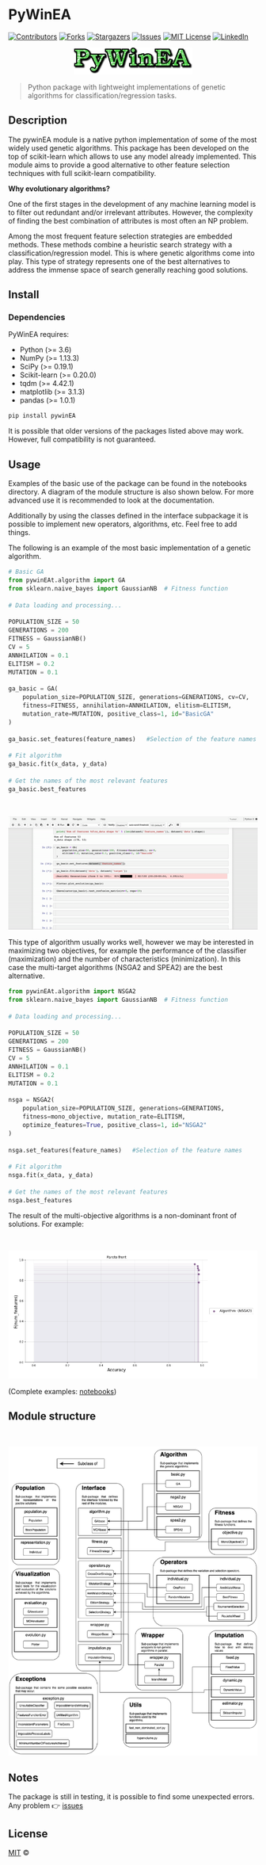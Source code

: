 # PyWinEA

[![Contributors][contributors-shield]][contributors-url]
[![Forks][forks-shield]][forks-url]
[![Stargazers][stars-shield]][stars-url]
[![Issues][issues-shield]][issues-url]
[![MIT License][license-shield]][license-url]
[![LinkedIn][linkedin-shield]][linkedin-url]
<br />
<p align="center">
	<img src="https://github.com/FernandoGaGu/pywinEA/blob/master/img/PyWinEA_logo.gif" alt="Logo">
</p>

> Python package with lightweight implementations of genetic algorithms for classification/regression tasks.

## Description

The pywinEA module is a native python implementation of some of the most widely used genetic algorithms. 
This package has been developed on the top of scikit-learn which allows to use any model already implemented. This module aims to provide a good alternative to other feature selection techniques with full scikit-learn compatibility.

**Why evolutionary algorithms?**

One of the first stages in the development of any machine learning model is to filter out redundant and/or irrelevant attributes. However, the complexity of finding the best combination of attributes is most often an NP problem.

Among the most frequent feature selection strategies are embedded methods. These methods combine a heuristic search strategy with a classification/regression model. This is where genetic algorithms come into play. This type of strategy represents one of the best alternatives to address the immense space of search generally reaching good solutions.

## Install

### Dependencies

PyWinEA requires:
- Python (>= 3.6)
- NumPy (>= 1.13.3)
- SciPy (>= 0.19.1)
- Scikit-learn (>= 0.20.0)
- tqdm (>= 4.42.1)
- matplotlib (>= 3.1.3)
- pandas (>= 1.0.1)

```sh
pip install pywinEA
```
It is possible that older versions of the packages listed above may work. However, full compatibility is not guaranteed.

## Usage

Examples of the basic use of the package can be found in the notebooks directory. A diagram of the module structure is also shown below. For more advanced use it is recommended to look at the documentation. 

Additionally by using the classes defined in the interface subpackage it is possible to implement new operators, algorithms, etc. Feel free to add things.

The following is an example of the most basic implementation of a genetic algorithm.
```python
# Basic GA
from pywinEAt.algorithm import GA
from sklearn.naive_bayes import GaussianNB  # Fitness function

# Data loading and processing...

POPULATION_SIZE = 50
GENERATIONS = 200
FITNESS = GaussianNB()
CV = 5
ANNHILATION = 0.1
ELITISM = 0.2
MUTATION = 0.1

ga_basic = GA(
    population_size=POPULATION_SIZE, generations=GENERATIONS, cv=CV,
    fitness=FITNESS, annihilation=ANNHILATION, elitism=ELITISM, 
    mutation_rate=MUTATION, positive_class=1, id="BasicGA"
)

ga_basic.set_features(feature_names)   #Selection of the feature names

# Fit algorithm 
ga_basic.fit(x_data, y_data) 

# Get the names of the most relevant features
ga_basic.best_features 
```
<br />
<p align="center">
	<img src="https://github.com/FernandoGaGu/pywinEA/blob/master/img/basic-example.gif" alt="Example">
</p>

This type of algorithm usually works well, however we may be interested in maximizing two objectives, for example the performance of the classifier (maximization) and the number of characteristics (minimization). In this case the multi-target algorithms (NSGA2 and SPEA2) are the best alternative.

```python
from pywinEAt.algorithm import NSGA2
from sklearn.naive_bayes import GaussianNB  # Fitness function

# Data loading and processing...

POPULATION_SIZE = 50
GENERATIONS = 200
FITNESS = GaussianNB()
CV = 5
ANNHILATION = 0.1
ELITISM = 0.2
MUTATION = 0.1

nsga = NSGA2(
    population_size=POPULATION_SIZE, generations=GENERATIONS, 
    fitness=mono_objective, mutation_rate=ELITISM, 
    optimize_features=True, positive_class=1, id="NSGA2"
)

nsga.set_features(feature_names)   #Selection of the feature names

# Fit algorithm 
nsga.fit(x_data, y_data) 

# Get the names of the most relevant features
nsga.best_features 
```
The result of the multi-objective algorithms is a non-dominant front of solutions. For example:

<br />
<p align="center">
	<img src="https://github.com/FernandoGaGu/pywinEA/blob/master/img/Pareto-front-example.png" alt="Structure">
</p>

(Complete examples: [notebooks](https://github.com/FernandoGaGu/pywinEA/tree/master/notebooks/))

## Module structure

<br />
<p align="center">
	<img src="https://github.com/FernandoGaGu/pywinEA/blob/master/img/PyWinEAStructure.png" alt="Structure">
</p>


## Notes

The package is still in testing, it is possible to find some unexpected errors. Any problem 👉  <a href="https://github.com/FernandoGaGu/pywinEA/issues"> issues </a>



## License

[MIT](LICENSE) © 

[contributors-shield]: https://img.shields.io/github/contributors/FernandoGaGu/pywinEA.svg?style=flat-square
[contributors-url]: https://github.com/FernandoGaGu/pywinEA/graphs/contributors
[forks-shield]: https://img.shields.io/github/forks/FernandoGaGu/pywinEA.svg?style=flat-square
[forks-url]: https://github.com/FernandoGaGu/pywinEA/network/members
[stars-shield]: https://img.shields.io/github/stars/FernandoGaGu/pywinEA.svg?style=flat-square
[stars-url]: https://github.com/FernandoGaGu/pywinEA/stargazers
[issues-shield]: https://img.shields.io/github/issues/FernandoGaGu/pywinEA.svg?style=flat-square
[issues-url]: https://github.com/FernandoGaGu/pywinEA/issues
[license-shield]: https://img.shields.io/github/license/FernandoGaGu/pywinEA.svg?style=flat-square
[license-url]: https://github.com/FernandoGaGu/pywinEA/blob/master/LICENSE
[linkedin-shield]: https://img.shields.io/badge/-LinkedIn-black.svg?style=flat-square&logo=linkedin&colorB=555
[linkedin-url]: https://linkedin.com/in/GarciaGu-Fernando
[product-screenshot]: img/PyWinEAlogo.png
